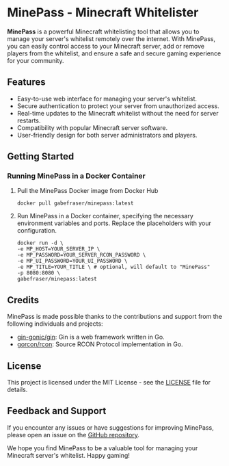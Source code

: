 # MinePass - Minecraft Whitelister

**MinePass** is a powerful Minecraft whitelisting tool that allows you to manage your server's whitelist remotely over the internet. With MinePass, you can easily control access to your Minecraft server, add or remove players from the whitelist, and ensure a safe and secure gaming experience for your community.

## Features

- Easy-to-use web interface for managing your server's whitelist.
- Secure authentication to protect your server from unauthorized access.
- Real-time updates to the Minecraft whitelist without the need for server restarts.
- Compatibility with popular Minecraft server software.
- User-friendly design for both server administrators and players.

## Getting Started

### Running MinePass in a Docker Container

1. Pull the MinePass Docker image from Docker Hub
    ```shell
   docker pull gabefraser/minepass:latest
    ```
   
2. Run MinePass in a Docker container, specifying the necessary environment variables and ports. Replace the 
   placeholders with your configuration.
    ```shell
   docker run -d \
    -e MP_HOST=YOUR_SERVER_IP \
    -e MP_PASSWORD=YOUR_SERVER_RCON_PASSWORD \
    -e MP_UI_PASSWORD=YOUR_UI_PASSWORD \
    -e MP_TITLE=YOUR_TITLE \ # optional, will default to "MinePass"
    -p 8080:8080 \
    gabefraser/minepass:latest
    ```

## Credits

MinePass is made possible thanks to the contributions and support from the following individuals and projects:

- [gin-gonic/gin](https://github.com/gin-gonic/gin): Gin is a web framework written in Go.
- [gorcon/rcon](https://github.com/gorcon/rcon): Source RCON Protocol implementation in Go.

## License

This project is licensed under the MIT License - see the [LICENSE](LICENSE) file for details.

## Feedback and Support

If you encounter any issues or have suggestions for improving MinePass, please open an issue on the [GitHub repository](https://github.com/gabefraser/minepass/issues).

We hope you find MinePass to be a valuable tool for managing your Minecraft server's whitelist. Happy gaming!